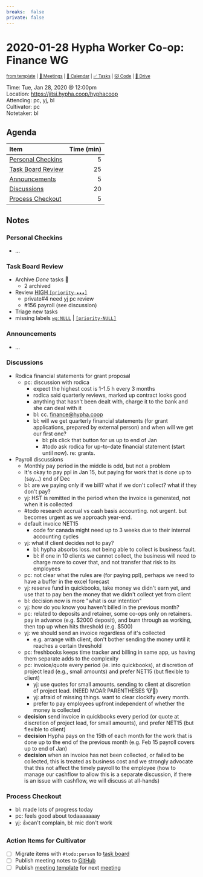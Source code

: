 ```yaml
---
breaks:  false
private: false
---
```

# 2020-01-28 Hypha Worker Co-op: Finance WG

<sup>[from template][template] | [:notebook: Meetings][meetings] | [:date: Calendar][calendar] | [:white_check_mark: Tasks][tasks] | [:cat: Code][gh] | [:open_file_folder: Drive][gdrive]</sup>

Time:       Tue, Jan 28, 2020 @ 12:00pm  
Location:   https://jitsi.hypha.coop/hyphacoop  
Attending:  pc, yj, bl  
Cultivator: pc  
Notetaker:  bl

## Agenda

| Item                                        | Time (min) |
|:--------------------------------------------|-----------:|
| [Personal Checkins](#Personal-Checkins)     |          5 |
| [Task Board Review](#Task-Board-Review)     |         25 |
| [Announcements](#Announcements)             |          5 |
| [Discussions](#Discussions)                 |         20 |
| [Process Checkout](#Process-Checkout)       |          5 |

## Notes

### Personal Checkins

- ...

### Task Board Review

- Archive _Done_ tasks :tada:
    - 2 archived
- Review [HIGH `[priority-★★★]`][l-pri-hi]
    - private#4 need yj pc review
    - #156 payroll (see discussion)
- Triage new tasks
- missing labels [`wg:NULL`][l-none] | [`[priority-NULL]`][l-pri-none]

### Announcements

- ...

### Discussions

- Rodica financial statements for grant proposal
    - pc: discussion with rodica
        - expect the highest cost is 1-1.5 h every 3 months
        - rodica said quarterly reviews, marked up contract looks good
        - anything that hasn't been dealt with, charge it to the bank and she can deal with it
        - bl: cc. finance@hypha.coop
        - bl: will we get quarterly financial statements (for grant applications, prepared by external person) and when will we get our first one?
            - bl: pls click that button for us up to end of Jan
            - #todo ask rodica for up-to-date financial statement (start until now). re: grants.
- Payroll discussions
    - Monthly pay period in the middle is odd, but not a problem
    - It's okay to pay ppl in Jan 15, but paying for work that is done up to (say...) end of Dec
    - bl: are we paying only if we bill? what if we don't collect? what if they don't pay?
    - yj: HST is remitted in the period when the invoice is generated, not when it is collected
    - #todo research accrual vs cash basis accounting. not urgent. but becomes urgent as we approach year-end.
    - default invoice NET15
        - code for canada might need up to 3 weeks due to their internal accounting cycles
    - yj: what if client decides not to pay?
        - bl: hypha absorbs loss. not being able to collect is business fault.
        - bl: if one in 10 clients we cannot collect, the business will need to charge more to cover that, and not transfer that risk to its employees
    - pc: not clear what the rules are (for paying ppl), perhaps we need to have a buffer in the excel forecast
    - yj: reserve fund in quickbooks, take money we didn't earn yet, and use that to pay ben the money that we didn't collect yet from client
    - bl: decision now is more "what is our intention"
    - yj: how do you know you haven't billed in the previous month?
    - pc: related to deposits and retainer, some co-ops only on retainers. pay in advance (e.g. $2000 deposit), and burn through as working, then top up when hits threshold (e.g. $500) 
    - yj: we should send an invoice regardless of it's collected
        - e.g. arrange with client, don't bother sending the money until it reaches a certain threshold
    - pc: freshbooks keeps time tracker and billing in same app, us having them separate adds to the complexity
    - pc: invoice/quote every period (ie. into quickbooks), at discretion of project lead (e.g., small amounts) and prefer NET15 (but flexible to client)
        - yj: use quotes for small amounts. sending to client at discretion of project lead. (NEED MOAR PARENTHESES 🐮🔔)
        - yj: afraid of missing things. want to clear clockify every month.
        - prefer to pay employees upfront independent of whether the money is collected
    - **decision** send invoice in quickbooks every period (or quote at discretion of project lead, for small amounts), and prefer NET15 (but flexible to client)
    - **decision** Hypha pays on the 15th of each month for the work that is done up to the end of the previous month (e.g. Feb 15 payroll covers up to end of Jan)
    - **decision** when an invoice has not been collected, or failed to be collected, this is treated as business cost and we strongly advocate that this not affect the timely payroll to the employee (how to manage our cashflow to allow this is a separate discussion, if there is an issue with cashflow, we will discuss at all-hands)

### Process Checkout

- bl: made lots of progress today
- pc: feels good about todaaaaaaay
- yj: 👍can't complain, bl: mic don't work

### Action Items for Cultivator

- [ ] Migrate items with `#todo:person` to [task board][tasks]
- [ ] Publish meeting notes to [GitHub][gh]
- [ ] Publish [meeting template][template] for next [meeting][meetings]

<!-- Links: Important -->
[template]: https://link.hypha.coop/template
[meetings]: https://link.hypha.coop/meetings
[calendar]: https://link.hypha.coop/calendar
[tasks]:    https://link.hypha.coop/tasks
[gh]:       https://link.hypha.coop/gh
[gdrive]:   https://link.hypha.coop/gdrive

<!-- Links: Labels -->
[l-pri-hi]: https://github.com/orgs/hyphacoop/projects/2?card_filter_query=label:[priority-★★★]
[l-pri-md]: https://github.com/orgs/hyphacoop/projects/2?card_filter_query=label:[priority-★★☆]
[l-pri-lo]: https://github.com/orgs/hyphacoop/projects/2?card_filter_query=label:[priority-★☆☆]
[l-pri-none]: https://github.com/orgs/hyphacoop/projects/2?card_filter_query=-label:[priority-★☆☆]+-label:[priority-★★☆]+-label:[priority-★★★]
[l-biz]: https://github.com/orgs/hyphacoop/projects/2?card_filter_query=label:"wg:business-planning"
[l-fin]: https://github.com/orgs/hyphacoop/projects/2?card_filter_query=label:"wg:finance"
[l-gov]: https://github.com/orgs/hyphacoop/projects/2?card_filter_query=label:"wg:governance
[l-ops]: https://github.com/orgs/hyphacoop/projects/2?card_filter_query=label:"wg:infra-ops"
[l-none]: https://github.com/orgs/hyphacoop/projects/2?card_filter_query=-label:wg:infra-ops+-label:wg:finance+-label:wg:governance+-label:wg:business-planning

<!-- Links: Working Groups -->
[biz-wg]: https://link.hypha.coop/biz-wg
[fin-wg]: https://link.hypha.coop/fin-wg
[gov-wg]: https://link.hypha.coop/gov-wg
[ops-wg]: https://link.hypha.coop/ops-wg